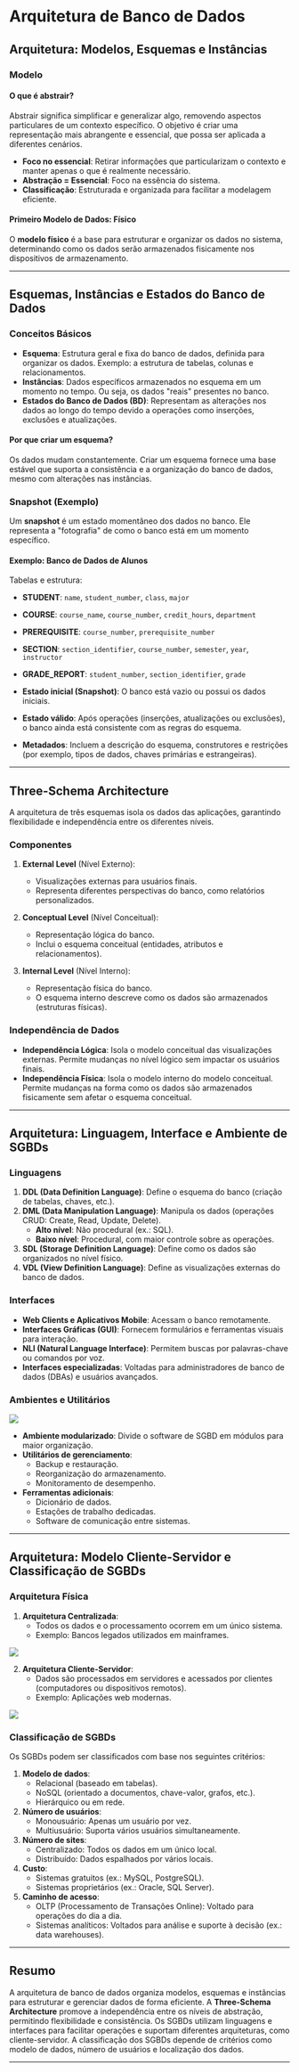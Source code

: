 # Arquitetura de Banco de Dados

## Arquitetura: Modelos, Esquemas e Instâncias

### Modelo
#### O que é abstrair?
Abstrair significa simplificar e generalizar algo, removendo aspectos particulares de um contexto específico. O objetivo é criar uma representação mais abrangente e essencial, que possa ser aplicada a diferentes cenários.

- **Foco no essencial**: Retirar informações que particularizam o contexto e manter apenas o que é realmente necessário.
- **Abstração = Essencial**: Foco na essência do sistema.
- **Classificação**: Estruturada e organizada para facilitar a modelagem eficiente.

#### Primeiro Modelo de Dados: Físico
O **modelo físico** é a base para estruturar e organizar os dados no sistema, determinando como os dados serão armazenados fisicamente nos dispositivos de armazenamento.

---

## Esquemas, Instâncias e Estados do Banco de Dados

### Conceitos Básicos
- **Esquema**: Estrutura geral e fixa do banco de dados, definida para organizar os dados. Exemplo: a estrutura de tabelas, colunas e relacionamentos.
- **Instâncias**: Dados específicos armazenados no esquema em um momento no tempo. Ou seja, os dados "reais" presentes no banco.
- **Estados do Banco de Dados (BD)**: Representam as alterações nos dados ao longo do tempo devido a operações como inserções, exclusões e atualizações.

#### Por que criar um esquema?
Os dados mudam constantemente. Criar um esquema fornece uma base estável que suporta a consistência e a organização do banco de dados, mesmo com alterações nas instâncias.

### Snapshot (Exemplo)
Um **snapshot** é um estado momentâneo dos dados no banco. Ele representa a "fotografia" de como o banco está em um momento específico.

#### Exemplo: Banco de Dados de Alunos
Tabelas e estrutura:
- **STUDENT**: `name`, `student_number`, `class`, `major`
- **COURSE**: `course_name`, `course_number`, `credit_hours`, `department`
- **PREREQUISITE**: `course_number`, `prerequisite_number`
- **SECTION**: `section_identifier`, `course_number`, `semester`, `year`, `instructor`
- **GRADE_REPORT**: `student_number`, `section_identifier`, `grade`

- **Estado inicial (Snapshot)**: O banco está vazio ou possui os dados iniciais.
- **Estado válido**: Após operações (inserções, atualizações ou exclusões), o banco ainda está consistente com as regras do esquema.
- **Metadados**: Incluem a descrição do esquema, construtores e restrições (por exemplo, tipos de dados, chaves primárias e estrangeiras).

---

## Three-Schema Architecture

A arquitetura de três esquemas isola os dados das aplicações, garantindo flexibilidade e independência entre os diferentes níveis.

### Componentes
1. **External Level** (Nível Externo):
   - Visualizações externas para usuários finais.
   - Representa diferentes perspectivas do banco, como relatórios personalizados.

2. **Conceptual Level** (Nível Conceitual):
   - Representação lógica do banco.
   - Inclui o esquema conceitual (entidades, atributos e relacionamentos).

3. **Internal Level** (Nível Interno):
   - Representação física do banco.
   - O esquema interno descreve como os dados são armazenados (estruturas físicas).

### Independência de Dados
- **Independência Lógica**: Isola o modelo conceitual das visualizações externas. Permite mudanças no nível lógico sem impactar os usuários finais.
- **Independência Física**: Isola o modelo interno do modelo conceitual. Permite mudanças na forma como os dados são armazenados fisicamente sem afetar o esquema conceitual.

---

## Arquitetura: Linguagem, Interface e Ambiente de SGBDs

### Linguagens
1. **DDL (Data Definition Language)**: Define o esquema do banco (criação de tabelas, chaves, etc.).
2. **DML (Data Manipulation Language)**: Manipula os dados (operações CRUD: Create, Read, Update, Delete).
   - **Alto nível**: Não procedural (ex.: SQL).
   - **Baixo nível**: Procedural, com maior controle sobre as operações.
3. **SDL (Storage Definition Language)**: Define como os dados são organizados no nível físico.
4. **VDL (View Definition Language)**: Define as visualizações externas do banco de dados.

### Interfaces
- **Web Clients e Aplicativos Mobile**: Acessam o banco remotamente.
- **Interfaces Gráficas (GUI)**: Fornecem formulários e ferramentas visuais para interação.
- **NLI (Natural Language Interface)**: Permitem buscas por palavras-chave ou comandos por voz.
- **Interfaces especializadas**: Voltadas para administradores de banco de dados (DBAs) e usuários avançados.

### Ambientes e Utilitários

![](01-18162309.png)

- **Ambiente modularizado**: Divide o software de SGBD em módulos para maior organização.
- **Utilitários de gerenciamento**: 
  - Backup e restauração.
  - Reorganização do armazenamento.
  - Monitoramento de desempenho.
- **Ferramentas adicionais**:
  - Dicionário de dados.
  - Estações de trabalho dedicadas.
  - Software de comunicação entre sistemas.

---

## Arquitetura: Modelo Cliente-Servidor e Classificação de SGBDs

### Arquitetura Física

1. **Arquitetura Centralizada**:
   - Todos os dados e o processamento ocorrem em um único sistema.
   - Exemplo: Bancos legados utilizados em mainframes.

![](01-18163953.png)


2. **Arquitetura Cliente-Servidor**:
   - Dados são processados em servidores e acessados por clientes (computadores ou dispositivos remotos).
   - Exemplo: Aplicações web modernas.

![](01-18164016.png)

### Classificação de SGBDs
Os SGBDs podem ser classificados com base nos seguintes critérios:
1. **Modelo de dados**:
   - Relacional (baseado em tabelas).
   - NoSQL (orientado a documentos, chave-valor, grafos, etc.).
   - Hierárquico ou em rede.
2. **Número de usuários**:
   - Monousuário: Apenas um usuário por vez.
   - Multiusuário: Suporta vários usuários simultaneamente.
3. **Número de sites**:
   - Centralizado: Todos os dados em um único local.
   - Distribuído: Dados espalhados por vários locais.
4. **Custo**:
   - Sistemas gratuitos (ex.: MySQL, PostgreSQL).
   - Sistemas proprietários (ex.: Oracle, SQL Server).
5. **Caminho de acesso**:
   - OLTP (Processamento de Transações Online): Voltado para operações do dia a dia.
   - Sistemas analíticos: Voltados para análise e suporte à decisão (ex.: data warehouses).

---

## Resumo
A arquitetura de banco de dados organiza modelos, esquemas e instâncias para estruturar e gerenciar dados de forma eficiente. A **Three-Schema Architecture** promove a independência entre os níveis de abstração, permitindo flexibilidade e consistência. Os SGBDs utilizam linguagens e interfaces para facilitar operações e suportam diferentes arquiteturas, como cliente-servidor. A classificação dos SGBDs depende de critérios como modelo de dados, número de usuários e localização dos dados.

---

